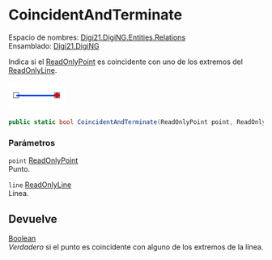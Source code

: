 # CoincidentAndTerminate

Espacio de nombres: [Digi21.DigiNG.Entities.Relations](../../)  
Ensamblado: [Digi21.DigiNG](../../../)

Indica si el [ReadOnlyPoint](../../../digi21.diging.entities/readonlypoint/) es coincidente con uno de los extremos del [ReadOnlyLine](../../../digi21.diging.entities/readonlyline/).

![Punto coincidente con extremo de l&#xED;nea](../../../../../../../../.gitbook/assets/puntolineacoincidentesextremo.png)

```csharp
public static bool CoincidentAndTerminate(ReadOnlyPoint point, ReadOnlyLine line)
```

### Parámetros

`point` [ReadOnlyPoint](../../../digi21.diging.entities/readonlypoint/)  
Punto.

`line` [ReadOnlyLine](../../../digi21.diging.entities/readonlyline/)  
Línea.

## Devuelve

[Boolean](https://docs.microsoft.com/en-us/dotnet/api/system.boolean?view=net-5.0)  
_Verdadero_ si el punto es coincidente con alguno de los extremos de la línea.

